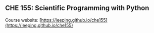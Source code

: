 ## CHE 155: Scientific Programming with Python

Course website: [https://leeping.github.io/che155](https://leeping.github.io/che155)
